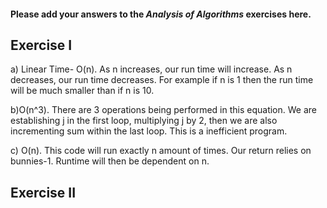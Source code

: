 #### Please add your answers to the ***Analysis of  Algorithms*** exercises here.

## Exercise I

a) Linear Time- O(n). As n increases, our run time will increase. As n decreases, our run time decreases. For example if n is 1 then the run time will be much smaller than if n is 10. 


b)O(n^3). There are 3 operations being performed in this equation. We are establishing j in the first loop, multiplying j by 2, then we are also incrementing sum within the last loop. This is a inefficient program. 


c) O(n). This code will run exactly n amount of times. Our return relies on bunnies-1. Runtime will then be dependent on n. 

## Exercise II


